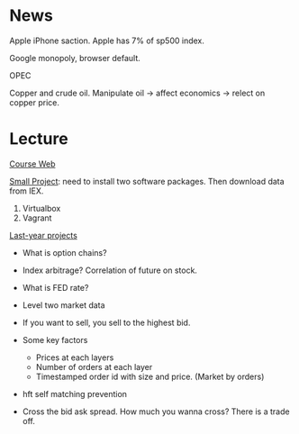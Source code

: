 # News

Apple iPhone saction. Apple has 7% of sp500 index.

Google monopoly, browser default.

OPEC

Copper and crude oil. Manipulate oil -> affect economics -> relect on copper price.

# Lecture

[Course Web](https://davidl.web.illinois.edu/fin556_fall_2023/)

[Small Project](https://gitlab.engr.illinois.edu/shared_code/iexdownloaderparser): need to install two software packages. Then download data from IEX.

1. Virtualbox
2. Vagrant

[Last-year projects](https://gitlab.engr.illinois.edu/fin556_algo_market_micro_fall_2022)

- What is option chains?
- Index arbitrage? Correlation of future on stock.
- What is FED rate?
- Level two market data
- If you want to sell, you sell to the highest bid.
- Some key factors
  - Prices at each layers
  - Number of orders at each layer
  - Timestamped order id with size and price. (Market by orders)

- hft self matching prevention
- Cross the bid ask spread. How much you wanna cross? There is a trade off.